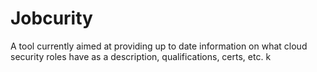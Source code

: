 
# Jobcurity

A tool currently aimed at providing up to date information on what cloud security roles have as a description, qualifications, certs, etc. k
